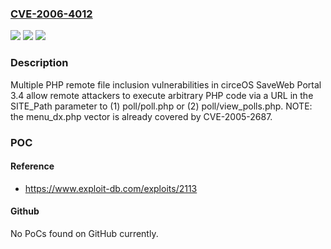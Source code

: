 ### [CVE-2006-4012](https://cve.mitre.org/cgi-bin/cvename.cgi?name=CVE-2006-4012)
![](https://img.shields.io/static/v1?label=Product&message=n%2Fa&color=blue)
![](https://img.shields.io/static/v1?label=Version&message=n%2Fa&color=blue)
![](https://img.shields.io/static/v1?label=Vulnerability&message=n%2Fa&color=brighgreen)

### Description

Multiple PHP remote file inclusion vulnerabilities in circeOS SaveWeb Portal 3.4 allow remote attackers to execute arbitrary PHP code via a URL in the SITE_Path parameter to (1) poll/poll.php or (2) poll/view_polls.php.  NOTE: the menu_dx.php vector is already covered by CVE-2005-2687.

### POC

#### Reference
- https://www.exploit-db.com/exploits/2113

#### Github
No PoCs found on GitHub currently.

